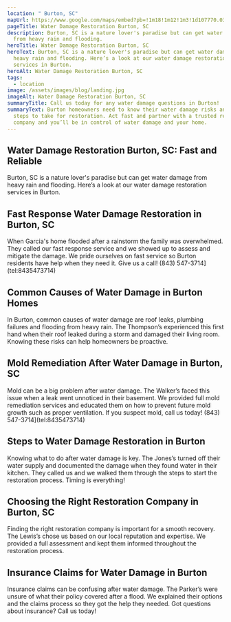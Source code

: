 ```yaml
---
location: " Burton, SC"
mapUrl: https://www.google.com/maps/embed?pb=!1m18!1m12!1m3!1d107770.0348647716!2d-80.82735707304407!3d32.42415103795141!2m3!1f0!2f0!3f0!3m2!1i1024!2i768!4f13.1!3m3!1m2!1s0x88fc0b0ace291147%3A0x77c1b8ea6353d4a6!2sBurton%2C%20SC%2C%20USA!5e0!3m2!1sen!2sph!4v1728666622762!5m2!1sen!2sph
pageTitle: Water Damage Restoration Burton, SC
description: Burton, SC is a nature lover's paradise but can get water damage
  from heavy rain and flooding.
heroTitle: Water Damage Restoration Burton, SC
heroText: Burton, SC is a nature lover's paradise but can get water damage from
  heavy rain and flooding. Here’s a look at our water damage restoration
  services in Burton.
heroAlt: Water Damage Restoration Burton, SC
tags:
  - location
image: /assets/images/blog/landing.jpg
imageAlt: Water Damage Restoration Burton, SC
summaryTitle: Call us today for any water damage questions in Burton!
summaryText: Burton homeowners need to know their water damage risks and the
  steps to take for restoration. Act fast and partner with a trusted restoration
  company and you’ll be in control of water damage and your home.
---
```

## Water Damage Restoration Burton, SC: Fast and Reliable

Burton, SC is a nature lover's paradise but can get water damage from heavy rain and flooding. Here’s a look at our water damage restoration services in Burton.



## Fast Response Water Damage Restoration in Burton, SC

When Garcia's home flooded after a rainstorm the family was overwhelmed. They called our fast response service and we showed up to assess and mitigate the damage. We pride ourselves on fast service so Burton residents have help when they need it. Give us a call! (843) 547-3714](tel:8435473714)



## Common Causes of Water Damage in Burton Homes

In Burton, common causes of water damage are roof leaks, plumbing failures and flooding from heavy rain. The Thompson’s experienced this first hand when their roof leaked during a storm and damaged their living room. Knowing these risks can help homeowners be proactive.



## Mold Remediation After Water Damage in Burton, SC

Mold can be a big problem after water damage. The Walker’s faced this issue when a leak went unnoticed in their basement. We provided full mold remediation services and educated them on how to prevent future mold growth such as proper ventilation. If you suspect mold, call us today! (843) 547-3714](tel:8435473714)



## Steps to Water Damage Restoration in Burton

Knowing what to do after water damage is key. The Jones’s turned off their water supply and documented the damage when they found water in their kitchen. They called us and we walked them through the steps to start the restoration process. Timing is everything!



## Choosing the Right Restoration Company in Burton, SC

Finding the right restoration company is important for a smooth recovery. The Lewis’s chose us based on our local reputation and expertise. We provided a full assessment and kept them informed throughout the restoration process. 



## Insurance Claims for Water Damage in Burton

Insurance claims can be confusing after water damage. The Parker’s were unsure of what their policy covered after a flood. We explained their options and the claims process so they got the help they needed. Got questions about insurance? Call us today!
